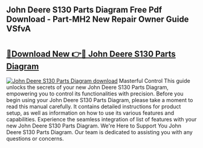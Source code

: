 ## John Deere S130 Parts Diagram Free Pdf Download - Part-MH2 New Repair Owner Guide VSfvA

# <h2><a href="http://dfn7ii.blite.top/?on=John+Deere+S130+Parts+Diagram">🔗Download New 👉🔴 John Deere S130 Parts Diagram</a></h2>

[![John Deere S130 Parts Diagram download](https://i.imgur.com/lujVjoI.png)](http://dfn7ii.blite.top/?on=John+Deere+S130+Parts+Diagram)
Masterful Control This guide unlocks the secrets of your new John Deere S130 Parts Diagram, empowering you to control its functionalities with precision. Before you begin using your John Deere S130 Parts Diagram, please take a moment to read this manual carefully. It contains detailed instructions for product setup, as well as information on how to use its various features and capabilities. Experience the seamless integration of list of features with your new John Deere S130 Parts Diagram. We're Here to Support You John Deere S130 Parts Diagram. Our team is dedicated to assisting you with any questions or concerns.
